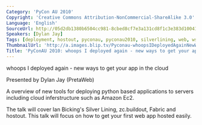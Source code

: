```yaml
---
Category: 'PyCon AU 2010'
Copyright: 'Creative Commons Attribution-NonCommercial-ShareAlike 3.0'
Language: 'English'
SourceUrl: http://05d2db1380b6504cc981-8cbed8cf7e3a131cd8f1c3e383d10041.r93.cf2.rackcdn.com/pycon-au-2010/469_pyconau-2010-whoops-i-deployed-again-new-ways-to-get-your-app-in-the-cloud.flv
Speakers: [Dylan Jay]
Tags: [deployment, hostout, pyconau, pyconau2010, silverlining, web, wsgi, zc.buildout]
ThumbnailUrl: 'http://a.images.blip.tv/Pyconau-whoopsIDeployedAgainNewWaysToGetYourAppInTheCloud589.png'
Title: 'PyConAU 2010: whoops I deployed again - new ways to get your app in the cloud'
---
```

whoops I deployed again - new ways to get your app in the cloud

Presented by Dylan Jay (PretaWeb)

A overview of new tools for deploying python based applications to servers
including cloud inferstructure such as Amazon Ec2.

The talk will cover Ian Bicking's Silver Lining, zc.buildout, Fabric and
hostout. This talk will focus on how to get your first web app hosted easily.
